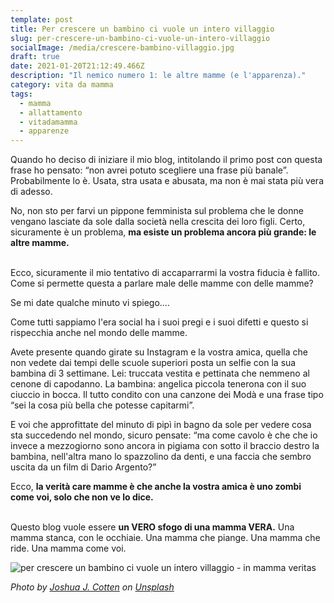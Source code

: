 ```yaml
---
template: post
title: Per crescere un bambino ci vuole un intero villaggio
slug: per-crescere-un-bambino-ci-vuole-un-intero-villaggio
socialImage: /media/crescere-bambino-villaggio.jpg
draft: true
date: 2021-01-20T21:12:49.466Z
description: "Il nemico numero 1: le altre mamme (e l'apparenza)."
category: vita da mamma
tags:
  - mamma
  - allattamento
  - vitadamamma
  - apparenze
---
```

Quando ho deciso di iniziare il mio blog, intitolando il primo post con questa frase ho pensato: “non avrei potuto scegliere una frase più banale”. Probabilmente lo è. Usata, stra usata e abusata, ma non è mai stata più vera di adesso.

No, non sto per farvi un pippone femminista sul problema che le donne vengano lasciate da sole dalla società nella crescita dei loro figli. Certo, sicuramente è un problema, **ma esiste un problema ancora più grande: le altre mamme.**

\
Ecco, sicuramente il mio tentativo di accaparrarmi la vostra fiducia è fallito. Come si permette questa a parlare male delle mamme con delle mamme?

Se mi date qualche minuto vi spiego....

Come tutti sappiamo l'era social ha i suoi pregi e i suoi difetti e questo si rispecchia anche nel mondo delle mamme. 

Avete presente quando girate su Instagram e la vostra amica, quella che non vedete dai tempi delle scuole superiori posta un selfie con la sua bambina di 3 settimane. Lei: truccata vestita e pettinata che nemmeno al cenone di capodanno. La bambina: angelica piccola tenerona con il suo ciuccio in bocca. Il tutto condito con una canzone dei Modà e una frase tipo “sei la cosa più bella che potesse capitarmi”.

E voi che approfittate del minuto di pipì in bagno da sole per vedere cosa sta succedendo nel mondo, sicuro pensate: “ma come cavolo è che che io invece a mezzogiorno sono ancora in pigiama con sotto il braccio destro la bambina, nell'altra mano lo spazzolino da denti, e una faccia che sembro uscita da un film di Dario Argento?”

Ecco, **la verità care mamme è che anche la vostra amica è uno zombi come voi, solo che non ve lo dice.**

\
Questo blog vuole essere **un VERO sfogo di una mamma VERA.** Una mamma stanca, con le occhiaie. Una mamma che piange. Una mamma che ride. Una mamma come voi.

![per crescere un bambino ci vuole un intero villaggio - in mamma veritas](/media/joshua-j-cotten-i8w4s4zdapk-unsplash.jpg "per crescere un bambino ci vuole un intero villaggio - in mamma veritas")

*<span>Photo by <a href="https://unsplash.com/@jcotten?utm_source=unsplash&amp;utm_medium=referral&amp;utm_content=creditCopyText">Joshua J. Cotten</a> on <a href="https://unsplash.com/?utm_source=unsplash&amp;utm_medium=referral&amp;utm_content=creditCopyText">Unsplash</a></span>*